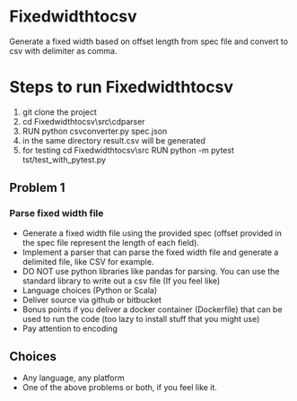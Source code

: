 # Fixedwidthtocsv
Generate a fixed width based on offset length from spec file and convert to csv with delimiter as comma.



# Steps to run Fixedwidthtocsv

1. git clone the project
2. cd Fixedwidthtocsv\src\cdparser
3. RUN python csvconverter.py spec.json
4. in the same directory result.csv will be generated
5. for testing 
        cd Fixedwidthtocsv\src
            RUN python -m pytest tst/test_with_pytest.py
     



## Problem 1

### Parse fixed width file

- Generate a fixed width file using the provided spec (offset provided in the spec file represent the length of each field).
- Implement a parser that can parse the fixed width file and generate a delimited file, like CSV for example.
- DO NOT use python libraries like pandas for parsing. You can use the standard library to write out a csv file (If you feel like)
- Language choices (Python or Scala)
- Deliver source via github or bitbucket
- Bonus points if you deliver a docker container (Dockerfile) that can be used to run the code (too lazy to install stuff that you might use)
- Pay attention to encoding


## Choices

- Any language, any platform
- One of the above problems or both, if you feel like it.
